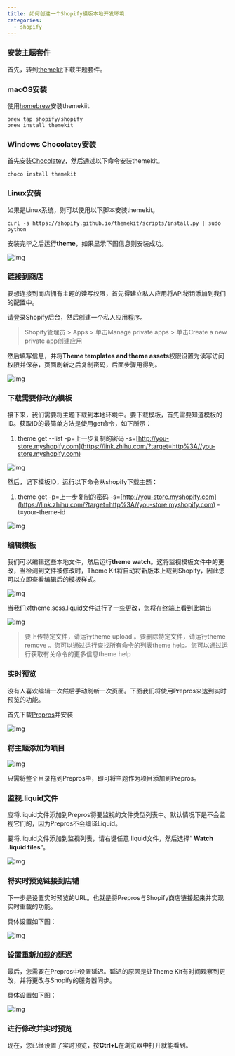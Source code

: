 ```yaml
---
title: 如何创建一个Shopify模版本地开发环境.
categories:
  - shopify
---
```

### 安装主题套件

首先，转到[themekit](https://link.zhihu.com/?target=https%3A//www.shopifyfans.com/wp-content/themes/begin/go.php%3Furl%3DaHR0cHM6Ly9zaG9waWZ5LmdpdGh1Yi5pby90aGVtZWtpdC8%3D)下载主题套件。

### macOS安装

使用[homebrew](https://link.zhihu.com/?target=https%3A//www.shopifyfans.com/wp-content/themes/begin/go.php%3Furl%3DaHR0cDovL2JyZXcuc2gv)安装themekiit.

```text
brew tap shopify/shopify
brew install themekit
```

### Windows Chocolatey安装

首先安装[Chocolatey](https://link.zhihu.com/?target=https%3A//www.shopifyfans.com/wp-content/themes/begin/go.php%3Furl%3DaHR0cHM6Ly9jaG9jb2xhdGV5Lm9yZy8%3D)，然后通过以下命令安装themekit。

```as3
choco install themekit
```

### Linux安装

如果是Linux系统，则可以使用以下脚本安装themekit。

```text
curl -s https://shopify.github.io/themekit/scripts/install.py | sudo python
```

安装完毕之后运行**theme**，如果显示下图信息则安装成功。

![img](https://pic3.zhimg.com/80/v2-8cce0690f64d6c6a02ef0c91aedf59a6_720w.jpg)



### 链接到商店

要想连接到商店拥有主题的读写权限，首先得建立私人应用将API秘钥添加到我们的配置中。

请登录Shopify后台，然后创建一个私人应用程序。

> Shopify管理员 > Apps > 单击Manage private apps > 单击Create a new private app创建应用

然后填写信息，并将**Theme templates and theme assets**权限设置为读写访问权限并保存，页面刷新之后复制密码，后面步骤用得到。



![img](https://pic4.zhimg.com/v2-c5672b6847b0eb3768ab31ae2772ecc7_b.jpg)



### 下载需要修改的模板

接下来，我们需要将主题下载到本地环境中。要下载模板，首先需要知道模板的ID。获取ID的最简单方法是使用get命令，如下所示：

1. theme get --list -p=上一步复制的密码 -s=[http://you-store.myshopify.com](https://link.zhihu.com/?target=http%3A//you-store.myshopify.com)





![img](https://pic1.zhimg.com/80/v2-4db25c89310144da8a0178b52516dfe8_720w.png)


然后，记下模板ID，运行以下命令从shopify下载主题：

1. theme get -p=上一步复制的密码 -s=[http://you-store.myshopify.com](https://link.zhihu.com/?target=http%3A//you-store.myshopify.com) -t=your-theme-id





![img](https://pic4.zhimg.com/80/v2-f35f2d0497884ca2054caa92d7f3b0b3_720w.png)



### 编辑模板

我们可以编辑这些本地文件，然后运行**theme watch**。这将监视模板文件中的更改，当检测到文件被修改时，Theme Kit将自动将新版本上载到Shopify，因此您可以立即查看编辑后的模板样式。



![img](https://pic1.zhimg.com/80/v2-d05bbd9df19f9ebab7b5f48fd157a790_720w.jpg)



当我们对theme.scss.liquid文件进行了一些更改，您将在终端上看到此输出



![img](https://pic3.zhimg.com/80/v2-503c4fedd4f708bb2c7472247cc4af1e_720w.jpg)



> 要上传特定文件，请运行theme upload <file>。要删除特定文件，请运行theme remove <file>。您可以通过运行查找所有命令的列表theme help。您可以通过运行获取有关命令的更多信息theme help <command>

### 实时预览

没有人喜欢编辑一次然后手动刷新一次页面。下面我们将使用Prepros来达到实时预览的功能。

首先下载[Prepros](https://link.zhihu.com/?target=https%3A//www.shopifyfans.com/wp-content/themes/begin/go.php%3Furl%3DaHR0cHM6Ly9wcmVwcm9zLmlvLw%3D%3D)并安装



![img](https://pic3.zhimg.com/80/v2-81a904f9da10308140a2387dcd37b74a_720w.jpg)



### 将主题添加为项目



![img](https://pic1.zhimg.com/v2-c100f31eacdfb0f033c87de8dc6e9c34_b.jpg)



只需将整个目录拖到Prepros中，即可将主题作为项目添加到Prepros。

### 监视.liquid文件

应将.liquid文件添加到Prepros将要监视的文件类型列表中。默认情况下是不会监视它们的，因为Prepros不会编译Liquid。

要将.liquid文件添加到监视列表，请右键任意.liquid文件，然后选择“ **Watch .liquid files**”。

![img](https://pic2.zhimg.com/80/v2-feb48e382f61af3f0709e211727c5cd9_720w.jpg)



### 将实时预览链接到店铺

下一步是设置实时预览的URL。也就是将Prepros与Shopify商店链接起来并实现实时重载的功能。

具体设置如下图：

![img](https://pic1.zhimg.com/v2-c69eef525d534cd9784f643dbf3017a4_b.jpg)



### 设置重新加载的延迟

最后，您需要在Prepros中设置延迟。延迟的原因是让Theme Kit有时间观察到更改，并将更改与Shopify的服务器同步。

具体设置如下图：

![img](https://pic2.zhimg.com/v2-8912efba9332fff5ecc0251c1e1f7e1d_b.jpg)



### 进行修改并实时预览

现在，您已经设置了实时预览，按**Ctrl+L**在浏览器中打开就能看到。	